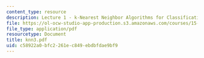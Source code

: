 ```yaml
---
content_type: resource
description: Lecture 1 - k-Nearest Neighbor Algorithms for Classification and Prediction
file: https://ol-ocw-studio-app-production.s3.amazonaws.com/courses/15-062-data-mining-spring-2003/c58922a0bfc2261ec849ebdbfdae9bf9_knn3.pdf
file_type: application/pdf
resourcetype: Document
title: knn3.pdf
uid: c58922a0-bfc2-261e-c849-ebdbfdae9bf9
---
```


